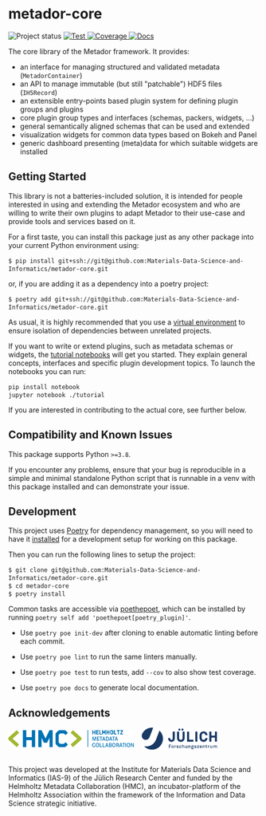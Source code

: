 # metador-core

![Project status](https://img.shields.io/badge/project%20status-alpha-%23ff8000)
[
![Test](https://img.shields.io/github/actions/workflow/status/Materials-Data-Science-and-Informatics/metador-core/ci.yml?branch=main&label=test)
](https://github.com/Materials-Data-Science-and-Informatics/metador-core/actions?query=workflow:test)
[
![Coverage](https://img.shields.io/codecov/c/gh/Materials-Data-Science-and-Informatics/metador-core?token=4JU2SZFZDZ)
](https://app.codecov.io/gh/Materials-Data-Science-and-Informatics/metador-core)
[
![Docs](https://img.shields.io/badge/read-docs-success)
](https://materials-data-science-and-informatics.github.io/metador-core/)

The core library of the Metador framework. It provides:

* an interface for managing structured and validated metadata (`MetadorContainer`)
* an API to manage immutable (but still "patchable") HDF5 files (`IH5Record`)
* an extensible entry-points based plugin system for defining plugin groups and plugins
* core plugin group types and interfaces (schemas, packers, widgets, ...)
* general semantically aligned schemas that can be used and extended
* visualization widgets for common data types based on Bokeh and Panel
* generic dashboard presenting (meta)data for which suitable widgets are installed

## Getting Started

This library is not a batteries-included solution, it is intended for people interested in
using and extending the Metador ecosystem and who are willing to write their own plugins
to adapt Metador to their use-case and provide tools and services based on it.

For a first taste, you can install this package just as any other package into your
current Python environment using:

```
$ pip install git+ssh://git@github.com:Materials-Data-Science-and-Informatics/metador-core.git
```

or, if you are adding it as a dependency into a poetry project:

```
$ poetry add git+ssh://git@github.com:Materials-Data-Science-and-Informatics/metador-core.git
```

As usual, it is highly recommended that you use a
[virtual environment](https://stackoverflow.com/questions/41573587/what-is-the-difference-between-venv-pyvenv-pyenv-virtualenv-virtualenvwrappe)
to ensure isolation of dependencies between unrelated projects.

If you want to write or extend plugins, such as metadata schemas or widgets,
the [tutorial notebooks](./tutorial) will get you started. They explain general concepts,
interfaces and specific plugin development topics. To launch the notebooks you can run:

```
pip install notebook
jupyter notebook ./tutorial
```

If you are interested in contributing to the actual core, see further below.

## Compatibility and Known Issues

This package supports Python `>=3.8`.

If you encounter any problems, ensure that your bug is reproducible in a simple and
minimal standalone Python script that is runnable in a venv with this package installed
and can demonstrate your issue.

## Development

This project uses [Poetry](https://python-poetry.org/) for dependency management,
so you will need to have it
[installed](https://python-poetry.org/docs/master/#installing-with-the-official-installer)
for a development setup for working on this package.

Then you can run the following lines to setup the project:

```
$ git clone git@github.com:Materials-Data-Science-and-Informatics/metador-core.git
$ cd metador-core
$ poetry install
```

Common tasks are accessible via [poethepoet](https://github.com/nat-n/poethepoet),
which can be installed by running `poetry self add 'poethepoet[poetry_plugin]'`.

* Use `poetry poe init-dev` after cloning to enable automatic linting before each commit.

* Use `poetry poe lint` to run the same linters manually.

* Use `poetry poe test` to run tests, add `--cov` to also show test coverage.

* Use `poetry poe docs` to generate local documentation.

## Acknowledgements

<div>
<img style="vertical-align: middle;" alt="HMC Logo" src="https://github.com/Materials-Data-Science-and-Informatics/Logos/raw/main/HMC/HMC_Logo_M.png" width=50% height=50% />
&nbsp;&nbsp;
<img style="vertical-align: middle;" alt="FZJ Logo" src="https://github.com/Materials-Data-Science-and-Informatics/Logos/raw/main/FZJ/FZJ.png" width=30% height=30% />
</div>
<br />

This project was developed at the Institute for Materials Data Science and Informatics
(IAS-9) of the Jülich Research Center and funded by the Helmholtz Metadata Collaboration
(HMC), an incubator-platform of the Helmholtz Association within the framework of the
Information and Data Science strategic initiative.
